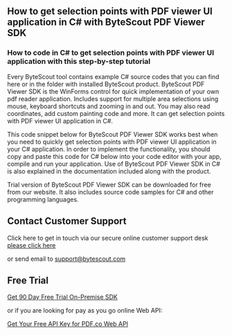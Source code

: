 ## How to get selection points with PDF viewer UI application in C# with ByteScout PDF Viewer SDK

### How to code in C# to get selection points with PDF viewer UI application with this step-by-step tutorial

Every ByteScout tool contains example C# source codes that you can find here or in the folder with installed ByteScout product. ByteScout PDF Viewer SDK is the WinForms control for quick implementation of your own pdf reader application. Includes support for multiple area selections using mouse, keyboard shortcuts and zooming in and out. You may also read coordinates, add custom painting code and more. It can get selection points with PDF viewer UI application in C#.

This code snippet below for ByteScout PDF Viewer SDK works best when you need to quickly get selection points with PDF viewer UI application in your C# application. In order to implement the functionality, you should copy and paste this code for C# below into your code editor with your app, compile and run your application. Use of ByteScout PDF Viewer SDK in C# is also explained in the documentation included along with the product.

Trial version of ByteScout PDF Viewer SDK can be downloaded for free from our website. It also includes source code samples for C# and other programming languages.

## Contact Customer Support

Click here to get in touch via our secure online customer support desk [please click here](https://bytescout.zendesk.com/hc/en-us/requests/new?subject=ByteScout%20PDF%20Viewer%20SDK%20Question)

or send email to [support@bytescout.com](mailto:support@bytescout.com?subject=ByteScout%20PDF%20Viewer%20SDK%20Question) 

## Free Trial

[Get 90 Day Free Trial On-Premise SDK](https://bytescout.com/download/web-installer?utm_source=github-readme)

or if you are looking for pay as you go online Web API:

[Get Your Free API Key for PDF.co Web API](https://pdf.co/documentation/api?utm_source=github-readme)